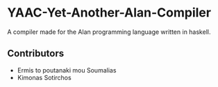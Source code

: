 # YAAC-Yet-Another-Alan-Compiler
A compiler made for the Alan programming language written in haskell.

## Contributors
* Ermis to poutanaki mou Soumalias
* Kimonas Sotirchos